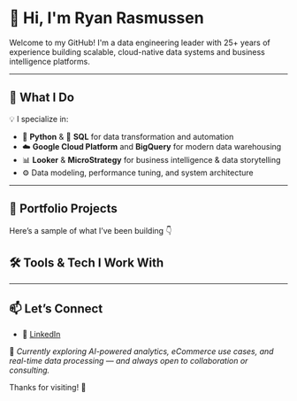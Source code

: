 # 👋 Hi, I'm Ryan Rasmussen

Welcome to my GitHub! I'm a data engineering leader with 25+ years of experience building scalable, cloud-native data systems and business intelligence platforms.

---

## 🚀 What I Do

💡 I specialize in:
- 🐍 **Python** & 🧠 **SQL** for data transformation and automation  
- ☁️ **Google Cloud Platform** and **BigQuery** for modern data warehousing  
- 📊 **Looker** & **MicroStrategy** for business intelligence & data storytelling  
- ⚙️ Data modeling, performance tuning, and system architecture  

---

## 📁 Portfolio Projects

Here’s a sample of what I’ve been building 👇


## 🛠 Tools & Tech I Work With



---

## 📫 Let’s Connect

- 🔗 [LinkedIn](https://www.linkedin.com/in/ryanrasmussen)


🧭 *Currently exploring AI-powered analytics, eCommerce use cases, and real-time data processing — and always open to collaboration or consulting.*

Thanks for visiting! 🚀
